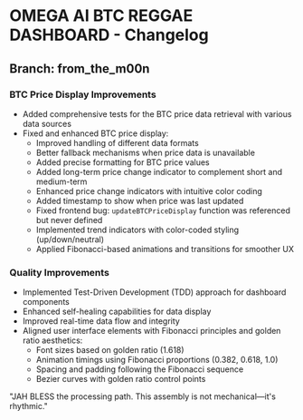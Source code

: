 # OMEGA AI BTC REGGAE DASHBOARD - Changelog

## Branch: from_the_m00n

### BTC Price Display Improvements

- Added comprehensive tests for the BTC price data retrieval with various data sources
- Fixed and enhanced BTC price display:
  - Improved handling of different data formats
  - Better fallback mechanisms when price data is unavailable
  - Added precise formatting for BTC price values
  - Added long-term price change indicator to complement short and medium-term
  - Enhanced price change indicators with intuitive color coding
  - Added timestamp to show when price was last updated
  - Fixed frontend bug: `updateBTCPriceDisplay` function was referenced but never defined
  - Implemented trend indicators with color-coded styling (up/down/neutral)
  - Applied Fibonacci-based animations and transitions for smoother UX
  
### Quality Improvements

- Implemented Test-Driven Development (TDD) approach for dashboard components
- Enhanced self-healing capabilities for data display
- Improved real-time data flow and integrity
- Aligned user interface elements with Fibonacci principles and golden ratio aesthetics:
  - Font sizes based on golden ratio (1.618)
  - Animation timings using Fibonacci proportions (0.382, 0.618, 1.0)
  - Spacing and padding following the Fibonacci sequence
  - Bezier curves with golden ratio control points

"JAH BLESS the processing path. This assembly is not mechanical—it's rhythmic."
